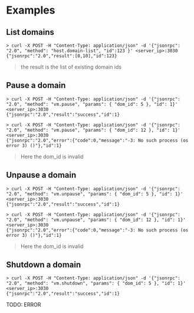 # Examples

## List domains

```
> curl -X POST -H "Content-Type: application/json" -d '{"jsonrpc": "2.0", "method": "host.domain-list", "id":123 }' <server_ip>:3030
{"jsonrpc":"2.0","result":[0,10],"id":123}
```
> the result is the list of existing domain ids

## Pause a domain

```
> curl -X POST -H "Content-Type: application/json" -d '{"jsonrpc": "2.0", "method": "vm.pause", "params": { "dom_id": 5 }, "id": 1}' <server_ip>:3030
{"jsonrpc":"2.0","result":"success","id":1}
```

```
> curl -X POST -H "Content-Type: application/json" -d '{"jsonrpc": "2.0", "method": "vm.pause", "params": { "dom_id": 12 }, "id": 1}' <server_ip>:3030
{"jsonrpc":"2.0","error":{"code":0,"message":"-3: No such process (os error 3) ()"},"id":1}
```
> Here the dom_id is invalid

## Unpause a domain

```
> curl -X POST -H "Content-Type: application/json" -d '{"jsonrpc": "2.0", "method": "vm.unpause", "params": { "dom_id": 5 }, "id": 1}' <server_ip>:3030
{"jsonrpc":"2.0","result":"success","id":1}
```

```
> curl -X POST -H "Content-Type: application/json" -d '{"jsonrpc": "2.0", "method": "vm.unpause", "params": { "dom_id": 12 }, "id": 1}' <server_ip>:3030
{"jsonrpc":"2.0","error":{"code":0,"message":"-3: No such process (os error 3) ()"},"id":1}
```
> Here the dom_id is invalid

## Shutdown a domain

```
> curl -X POST -H "Content-Type: application/json" -d '{"jsonrpc": "2.0", "method": "vm.shutdown", "params": { "dom_id": 5 }, "id": 1}' <server_ip>:3030
{"jsonrpc":"2.0","result":"success","id":1}
```

TODO: ERROR